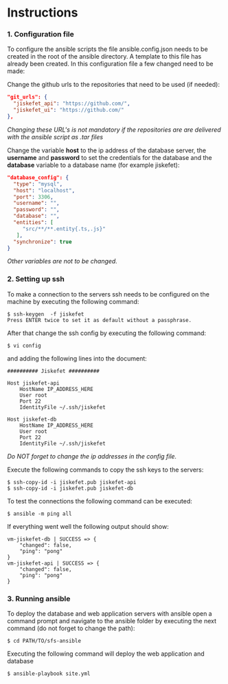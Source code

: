 # Instructions
### 1. Configuration file
To configure the ansible scripts the file ansible.config.json needs to be created in the root of the ansible directory.
A template to this file has already been created. In this configuration file a few changed need to be made:

Change the github urls to the repositories that need to be used (if needed):
```json
"git_urls": {
  "jiskefet_api": "https://github.com/",
  "jiskefet_ui": "https://github.com/"
},
```
*Changing these URL's is not mandatory if the repositories are are delivered with the ansible script as .tar files*

Change the variable **host** to the ip address of the database server, the **username** and **password** to set the 
credentials for the database and the **database** variable to a database name (for example jiskefet):
```json
"database_config": {
  "type": "mysql",
  "host": "localhost",
  "port": 3306,
  "username": "",
  "password": "",
  "database": "",
  "entities": [
     "src/**/**.entity{.ts,.js}"
   ],
  "synchronize": true
}
```
*Other variables are not to be changed.*

### 2. Setting up ssh
To make a connection to the servers ssh needs to be configured on the machine by executing the following command:
```
$ ssh-keygen  -f jiskefet
Press ENTER twice to set it as default without a passphrase.
```
After that change the ssh config by executing the following command:
```
$ vi config
```
and adding the following lines into the document:
```
########## Jiskefet ##########

Host jiskefet-api
    HostName IP_ADDRESS_HERE
    User root
    Port 22
    IdentityFile ~/.ssh/jiskefet

Host jiskefet-db
    HostName IP_ADDRESS_HERE
    User root
    Port 22
    IdentityFile ~/.ssh/jiskefet
```
*Do NOT forget to change the ip addresses in the config file.*

Execute the following commands to copy the ssh keys to the servers:
```
$ ssh-copy-id -i jiskefet.pub jiskefet-api
$ ssh-copy-id -i jiskefet.pub jiskefet-db
```

To test the connections the following command can be executed:
```
$ ansible -m ping all
```

If everything went well the following output should show:
```
vm-jiskefet-db | SUCCESS => {
    "changed": false, 
    "ping": "pong"
}
vm-jiskefet-api | SUCCESS => {
    "changed": false, 
    "ping": "pong"
}
```

### 3. Running ansible
To deploy the database and web application servers with ansible open a command prompt and navigate to the ansible folder
by executing the next command (do not forget to change the path):
```
$ cd PATH/TO/sfs-ansible
```

Executing the following command will deploy the web application and database
```
$ ansible-playbook site.yml
```
